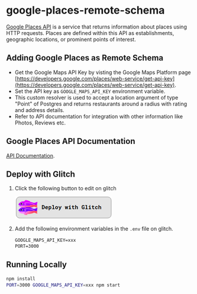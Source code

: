 # google-places-remote-schema

[Google Places API](https://developers.google.com/places/web-service/intro) is a service that returns information about places using HTTP requests. Places are defined within this API as establishments, geographic locations, or prominent points of interest.

## Adding Google Places as Remote Schema

- Get the Google Maps API Key by visting the Google Maps Platform page [https://developers.google.com/places/web-service/get-api-key](https://developers.google.com/places/web-service/get-api-key).
- Set the API key as `GOOGLE_MAPS_API_KEY` environment variable.
- This custom resolver is used to accept a location argument of type "Point" of Postgres and returns restaurants around a radius with rating and address details.
- Refer to API documentation for integration with other information like Photos, Reviews etc.

## Google Places API Documentation

[API Documentation](https://developers.google.com/places/web-service/intro).

## Deploy with Glitch

1. Click the following button to edit on glitch

   [![glitch-deploy-button](https://raw.githubusercontent.com/hasura/graphql-engine/master/community/boilerplates/auth-webhooks/nodejs-express/assets/deploy-glitch.png)](http://glitch.com/edit/#!/import/github/praveenweb/google-places-remote-schema)

2. Add the following environment variables in the `.env` file on glitch.

   ```env
   GOOGLE_MAPS_API_KEY=xxx
   PORT=3000
   ```

## Running Locally

```bash
npm install
PORT=3000 GOOGLE_MAPS_API_KEY=xxx npm start
```
